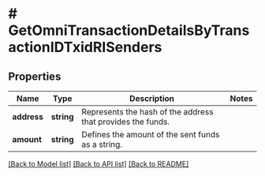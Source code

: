 # # GetOmniTransactionDetailsByTransactionIDTxidRISenders

## Properties

Name | Type | Description | Notes
------------ | ------------- | ------------- | -------------
**address** | **string** | Represents the hash of the address that provides the funds. |
**amount** | **string** | Defines the amount of the sent funds as a string. |

[[Back to Model list]](../../README.md#models) [[Back to API list]](../../README.md#endpoints) [[Back to README]](../../README.md)
